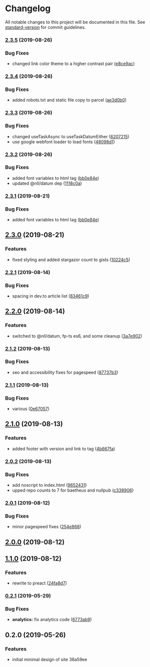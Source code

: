 # Changelog

All notable changes to this project will be documented in this file. See [standard-version](https://github.com/conventional-changelog/standard-version) for commit guidelines.

### [2.3.5](https://github.com/baetheus/blaylock-dev/compare/v2.3.4...v2.3.5) (2019-08-26)


### Bug Fixes

* changed link color theme to a higher contrast pair ([e8ce9ac](https://github.com/baetheus/blaylock-dev/commit/e8ce9ac))

### [2.3.4](https://github.com/baetheus/blaylock-dev/compare/v2.3.3...v2.3.4) (2019-08-26)


### Bug Fixes

* added robots.txt and static file copy to parcel ([ae3d0b0](https://github.com/baetheus/blaylock-dev/commit/ae3d0b0))

### [2.3.3](https://github.com/baetheus/blaylock-dev/compare/v2.3.2...v2.3.3) (2019-08-26)


### Bug Fixes

* changed useTaskAsync to useTaskDatumEither ([6207215](https://github.com/baetheus/blaylock-dev/commit/6207215))
* use google webfont loader to load fonts ([48098d1](https://github.com/baetheus/blaylock-dev/commit/48098d1))

### [2.3.2](https://github.com/baetheus/blaylock-dev/compare/v2.3.0...v2.3.2) (2019-08-26)


### Bug Fixes

* added font variables to html tag ([bb0e84e](https://github.com/baetheus/blaylock-dev/commit/bb0e84e))
* updated @nll/datum dep ([1118c0a](https://github.com/baetheus/blaylock-dev/commit/1118c0a))

### [2.3.1](https://github.com/baetheus/blaylock-dev/compare/v2.3.0...v2.3.1) (2019-08-21)


### Bug Fixes

* added font variables to html tag ([bb0e84e](https://github.com/baetheus/blaylock-dev/commit/bb0e84e))

## [2.3.0](https://github.com/baetheus/blaylock-dev/compare/v2.2.1...v2.3.0) (2019-08-21)


### Features

* fixed styling and added stargazor count to gists ([10224c5](https://github.com/baetheus/blaylock-dev/commit/10224c5))

### [2.2.1](https://github.com/baetheus/blaylock-dev/compare/v2.2.0...v2.2.1) (2019-08-14)


### Bug Fixes

* spacing in dev.to article list ([83461c9](https://github.com/baetheus/blaylock-dev/commit/83461c9))

## [2.2.0](https://github.com/baetheus/blaylock-dev/compare/v2.1.2...v2.2.0) (2019-08-14)


### Features

* switched to @nll/datum, fp-ts es6, and some cleanup ([3a7e902](https://github.com/baetheus/blaylock-dev/commit/3a7e902))

### [2.1.2](https://github.com/baetheus/blaylock-dev/compare/v2.1.1...v2.1.2) (2019-08-13)


### Bug Fixes

* seo and accessibility fixes for pagespeed ([87737b3](https://github.com/baetheus/blaylock-dev/commit/87737b3))

### [2.1.1](https://github.com/baetheus/blaylock-dev/compare/v2.1.0...v2.1.1) (2019-08-13)


### Bug Fixes

* various ([0e67057](https://github.com/baetheus/blaylock-dev/commit/0e67057))

## [2.1.0](https://github.com/baetheus/blaylock-dev/compare/v2.0.2...v2.1.0) (2019-08-13)


### Features

* added footer with version and link to tag ([4b667fa](https://github.com/baetheus/blaylock-dev/commit/4b667fa))

### [2.0.2](https://github.com/baetheus/blaylock-dev/compare/v2.0.1...v2.0.2) (2019-08-13)


### Bug Fixes

* add noscript to index.html ([9652431](https://github.com/baetheus/blaylock-dev/commit/9652431))
* upped repo counts to 7 for baetheus and nullpub ([c338906](https://github.com/baetheus/blaylock-dev/commit/c338906))

### [2.0.1](https://github.com/baetheus/blaylock-dev/compare/v2.0.0...v2.0.1) (2019-08-12)


### Bug Fixes

* minor pagespeed fixes ([254e868](https://github.com/baetheus/blaylock-dev/commit/254e868))

## [2.0.0](https://github.com/baetheus/blaylock-dev/compare/v1.1.0...v2.0.0) (2019-08-12)

## [1.1.0](https://github.com/baetheus/blaylock-dev/compare/v0.2.1...v1.1.0) (2019-08-12)


### Features

* rewrite to preact ([24fa8d7](https://github.com/baetheus/blaylock-dev/commit/24fa8d7))

### [0.2.1](https://github.com/baetheus/blaylock-dev/compare/v0.2.0...v0.2.1) (2019-05-29)


### Bug Fixes

* **analytics:** fix analytics code ([6773ab9](https://github.com/baetheus/blaylock-dev/commit/6773ab9))



## 0.2.0 (2019-05-26)


### Features

* initial minimal design of site 38a59ee
